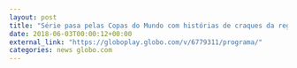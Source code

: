 ```yaml
---
layout: post
title: "Série pasa pelas Copas do Mundo com histórias de craques da região"
date: 2018-06-03T00:00:12+00:00
external_link: "https://globoplay.globo.com/v/6779311/programa/"
categories: news globo.com
---
```

